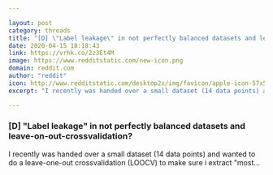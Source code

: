 ```yaml
---

layout: post
category: threads
title: "[D] \"Label leakage\" in not perfectly balanced datasets and leave-on-out-crossvalidation?"
date: 2020-04-15 18:18:43
link: https://vrhk.co/2z3Et4M
image: https://www.redditstatic.com/new-icon.png
domain: reddit.com
author: "reddit"
icon: http://www.redditstatic.com/desktop2x/img/favicon/apple-icon-57x57.png
excerpt: "I recently was handed over a small dataset (14 data points) and wanted to do a leave-one-out crossvalidation (LOOCV) to make sure i extract \"most..."

---
```


### [D] "Label leakage" in not perfectly balanced datasets and leave-on-out-crossvalidation?

I recently was handed over a small dataset (14 data points) and wanted to do a leave-one-out crossvalidation (LOOCV) to make sure i extract "most...